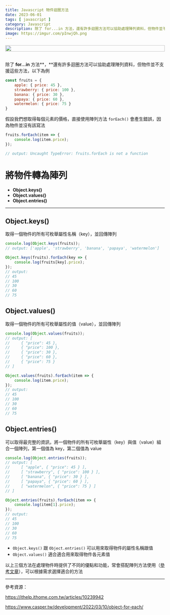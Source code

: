 ```yaml
---
title: Javascript 物件迴圈方法
date: 2023-06-01
tags: [ javascript ]
category: Javascript
description: 除了 for...in 方法，還有許多迴圈方法可以協助處理陣列資料，但物件並不支援這些方法，必須先將物件轉為陣列，才能使用陣列相關方法
image: https://imgur.com/pInwjQh.png
---
```


<div style="display: flex; justify-content: center; margin: 0 0 30px;">
    <img style="width: 100%; max-width: 100%;" src="https://imgur.com/pInwjQh.png">
</div>

除了 **for...in** 方法**，**還有許多迴圈方法可以協助處理陣列資料，但物件並不支援這些方法，以下為例

```jsx
const fruits = {
    apple: { price: 45 },
    strawberry: { price: 100 },
    banana: { price: 30 },
    papaya: { price: 60 },
    watermelon: { price: 75 }
}
```

假設我們想取得每個元素的價格，直接使用陣列方法 `forEach()` 會產生錯誤，因為物件並沒有該寫法

```jsx
fruits.forEach(item => {
    console.log(item.price);
});

// output: Uncaught TypeError: fruits.forEach is not a function
```

<!-- more -->

# **將物件轉為陣列**

- **Object.keys()**
- **Object.values()**
- **Object.entries()**

---

## **Object.keys()**

取得一個物件的所有可枚舉屬性名稱（key），並回傳陣列

```jsx
console.log(Object.keys(fruits));
// output: ['apple', 'strawberry', 'banana', 'papaya', 'watermelon']
```

```jsx
Object.keys(fruits).forEach(key => {
    console.log(fruits[key].price);
});
// output:
// 45
// 100
// 30
// 60
// 75
```

## **Object.values()**

取得一個物件的所有可枚舉屬性的值（value），並回傳陣列

```jsx
console.log(Object.values(fruits));
// output: [
//     { "price": 45 },
//     { "price": 100 },
//     { "price": 30 },
//     { "price": 60 },
//     { "price": 75 }
// ]
```

```jsx
Object.values(fruits).forEach(item => {
    console.log(item.price);
});
// output:
// 45
// 100
// 30
// 60
// 75
```

## **Object.entries()**

可以取得最完整的資訊，將一個物件的所有可枚舉屬性（key）與值（value）組合一個陣列，第一個值為 key，第二個值為 value

```jsx
console.log(Object.entries(fruits));
// output: [
//     [ "apple", { "price": 45 } ],
//     [ "strawberry", { "price": 100 } ],
//     [ "banana", { "price": 30 } ],
//     [ "papaya", { "price": 60 } ],
//     [ "watermelon", { "price": 75 } ]
// ]
```

```jsx
Object.entries(fruits).forEach(item => {
    console.log(item[1].price);
});
// output:
// 45
// 100
// 30
// 60
// 75
```

- `Object.keys()` 跟 `Object.entries()` 可以用來取得物件的屬性名稱跟值
- `Object.values()` 適合適合用來取得物件各元素值

以上三個方法在處理物件時提供了不同的優點和功能，常會搭配陣列方法使用（[參考文章](https://clairechang.tw/2023/05/25/javascript/js-array-methods/)），可以根據需求選擇適合的方法

---

參考資源：

https://ithelp.ithome.com.tw/articles/10239942

https://www.casper.tw/development/2022/03/10/object-for-each/